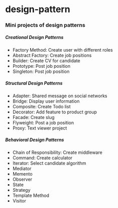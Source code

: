 # design-pattern
<h3>Mini projects of design patterns</h3>

<h5>Creational Design Patterns</h5>
<ul>
  <li>Factory Method: Create user with different roles</li>
  <li>Abstract Factory: Create job positions</li>
  <li>Builder: Create CV for candidate</li>
  <li>Prototype: Post job position</li>
  <li>Singleton: Post job position</li>
</ul>
<h5>Structural Design Patterns</h5>
<ul>
  <li>Adapter: Shared message on social networks</li>
  <li>Bridge: Display user information</li>
  <li>Composite: Create Todo list</li>
  <li>Decorator: Add feature to product group</li>
  <li>Facade: Create slug</li>
  <li>Flyweight: Post a job position</li>
  <li>Proxy: Text viewer project</li>
</ul>
<h5>Behavioral Design Patterns</h5>
<ul>
  <li>Chain of Responsibility: Create middleware</li>
  <li>Command: Create calculator</li>
  <li>Iterator: Select candidate algorithm</li>
  <li>Mediator</li>
  <li>Memento</li>
  <li>Observer</li>
  <li>State</li>
  <li>Strategy</li>
  <li>Template Method</li>
  <li>Visitor</li>
</ul>

